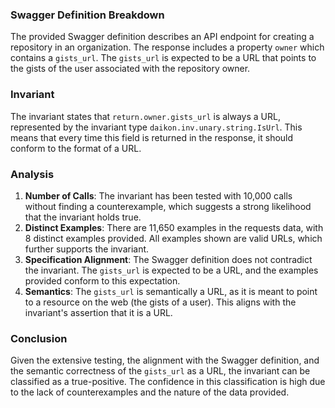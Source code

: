 ### Swagger Definition Breakdown
The provided Swagger definition describes an API endpoint for creating a repository in an organization. The response includes a property `owner` which contains a `gists_url`. The `gists_url` is expected to be a URL that points to the gists of the user associated with the repository owner.

### Invariant
The invariant states that `return.owner.gists_url` is always a URL, represented by the invariant type `daikon.inv.unary.string.IsUrl`. This means that every time this field is returned in the response, it should conform to the format of a URL.

### Analysis
1. **Number of Calls**: The invariant has been tested with 10,000 calls without finding a counterexample, which suggests a strong likelihood that the invariant holds true.
2. **Distinct Examples**: There are 11,650 examples in the requests data, with 8 distinct examples provided. All examples shown are valid URLs, which further supports the invariant.
3. **Specification Alignment**: The Swagger definition does not contradict the invariant. The `gists_url` is expected to be a URL, and the examples provided conform to this expectation.
4. **Semantics**: The `gists_url` is semantically a URL, as it is meant to point to a resource on the web (the gists of a user). This aligns with the invariant's assertion that it is a URL.

### Conclusion
Given the extensive testing, the alignment with the Swagger definition, and the semantic correctness of the `gists_url` as a URL, the invariant can be classified as a true-positive. The confidence in this classification is high due to the lack of counterexamples and the nature of the data provided.

